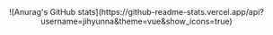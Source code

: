 <div align="center">![Anurag's GitHub stats](https://github-readme-stats.vercel.app/api?username=jihyunna&theme=vue&show_icons=true)</div>
